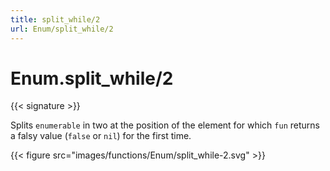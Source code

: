 ```yaml
---
title: split_while/2
url: Enum/split_while/2
---
```


# Enum.split_while/2

{{< signature >}}

Splits `enumerable` in two at the position of the element for which `fun` returns a falsy value (`false` or `nil`) for the first time.

{{< figure src="images/functions/Enum/split_while-2.svg" >}}
